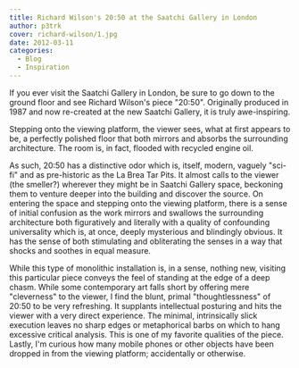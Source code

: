 ```yaml
---
title: Richard Wilson's 20:50 at the Saatchi Gallery in London
author: p3trk
cover: richard-wilson/1.jpg
date: 2012-03-11
categories:
  - Blog
  - Inspiration
---
```

If you ever visit the Saatchi Gallery in London, be sure to go down to the ground floor and see Richard Wilson's piece "20:50". Originally produced in 1987 and now re-created at the new Saatchi Gallery, it is truly awe-inspiring.

Stepping onto the viewing platform, the viewer sees, what at first appears to be, a perfectly polished floor that both mirrors and absorbs the surrounding architecture. The room is, in fact, flooded with recycled engine oil.

As such, 20:50 has a distinctive odor which is, itself, modern, vaguely "sci-fi" and as pre-historic as the La Brea Tar Pits. It almost calls to the viewer (the smeller?) wherever they might be in Saatchi Gallery space, beckoning them to venture deeper into the building and discover the source. On entering the space and stepping onto the viewing platform, there is a sense of initial confusion as the work mirrors and swallows the surrounding architecture both figuratively and literally with a quality of confounding universality which is, at once, deeply mysterious and blindingly obvious. It has the sense of both stimulating and obliterating the senses in a way that shocks and soothes in equal measure.

While this type of monolithic installation is, in a sense, nothing new, visiting this particular piece conveys the feel of standing at the edge of a deep chasm. While some contemporary art falls short by offering mere "cleverness" to the viewer, I find the blunt, primal "thoughtlessness" of 20:50 to be very refreshing. It supplants intellectual posturing and hits the viewer with a very direct experience. The minimal, intrinsically slick execution leaves no sharp edges or metaphorical barbs on which to hang excessive critical analysis. This is one of my favorite qualities of the piece. Lastly, I'm curious how many mobile phones or other objects have been dropped in from the viewing platform; accidentally or otherwise.
